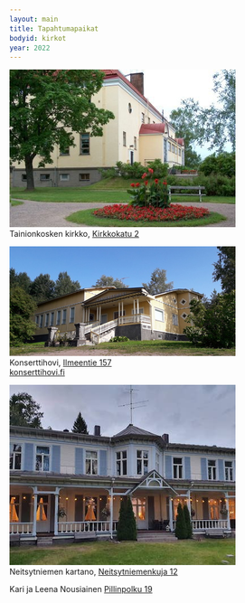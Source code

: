 ```yaml
---
layout: main
title: Tapahtumapaikat
bodyid: kirkot
year: 2022
---
```


![Tainionkosken kirkko](/kirkot/tk-kirkko.jpg)
<br>
Tainionkosken kirkko,
[Kirkkokatu 2](http://maps.google.com/?q=Kirkkokatu+2,+Imatra)

![Konserttihovi](/tapahtumapaikat/konserttihovi.jpg)
<br>
Konserttihovi, 
[Ilmeentie 157](http://maps.google.fi/?q=Ilmeentie+157,+Imatra)<br>
[konserttihovi.fi](http://konserttihovi.fi)

![Neitsytniemen kartano](/tapahtumapaikat/neitsytniemen-kartano.jpg)
<br>
Neitsytniemen kartano,
[Neitsytniemenkuja 12](https://www.google.com/maps?q=Neitsytniemenkuja+12,+Imatra)

Kari ja Leena Nousiainen
[Pillinpolku 19](https://www.google.com/maps/place/Pillinpolku+19,+Imatra)